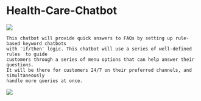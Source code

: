 # Health-Care-Chatbot

<img src="https://www.scnsoft.com/blog-pictures/healthcare/how-chatbots-and-ai-are-changing-the-healthcare-industry_1.png">

    This chatbot will provide quick answers to FAQs by setting up rule-based keyword chatbots 
    with ¨if/then¨ logic. This chatbot will use a series of well-defined rules  to guide 
    customers through a series of menu options that can help answer their questions. 
    It will be there for customers 24/7 on their preferred channels, and simultaneously 
    handle more queries at once. 



<img src="https://miro.medium.com/max/875/1*69vLXZCjrJwdXytj0CTSiQ.jpeg">

